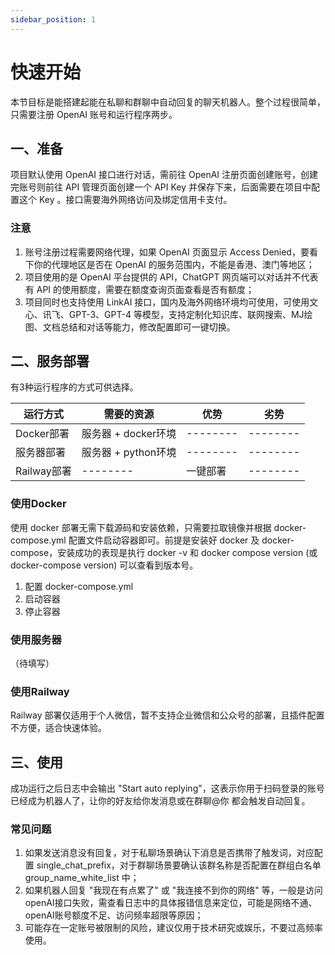 ```yaml
---
sidebar_position: 1
---
```


# 快速开始

本节目标是能搭建起能在私聊和群聊中自动回复的聊天机器人。整个过程很简单，只需要注册 OpenAI 账号和运行程序两步。

## 一、准备

项目默认使用 OpenAI 接口进行对话，需前往 OpenAI 注册页面创建账号，创建完账号则前往 API 管理页面创建一个 API Key 并保存下来，后面需要在项目中配置这个 Key 。接口需要海外网络访问及绑定信用卡支付。

### 注意
1. 账号注册过程需要网络代理，如果 OpenAI 页面显示 Access Denied，要看下你的代理地区是否在 OpenAI 的服务范围内，不能是香港、澳门等地区；
2. 项目使用的是 OpenAI 平台提供的 API，ChatGPT 网页端可以对话并不代表有 API 的使用额度，需要在额度查询页面查看是否有额度；
3. 项目同时也支持使用 LinkAI 接口，国内及海外网络环境均可使用，可使用文心、讯飞、GPT-3、GPT-4 等模型，支持定制化知识库、联网搜索、MJ绘图、文档总结和对话等能力，修改配置即可一键切换。

## 二、服务部署
有3种运行程序的方式可供选择。

| 运行方式 | 需要的资源 | 优势 | 劣势 |
| -------- | -------- | -------- | -------- |
| Docker部署 | 服务器 + docker环境 | -------- | -------- |
| 服务器部署 | 服务器 + python环境 | -------- | -------- |
| Railway部署 | -------- | 一键部署 | -------- |

### 使用Docker
使用 docker 部署无需下载源码和安装依赖，只需要拉取镜像并根据 docker-compose.yml 配置文件启动容器即可。前提是安装好 docker 及 docker-compose，安装成功的表现是执行 docker -v 和 docker compose version (或 docker-compose version) 可以查看到版本号。

1. 配置 docker-compose.yml
2. 启动容器
3. 停止容器

### 使用服务器
（待填写）

### 使用Railway
Railway 部署仅适用于个人微信，暂不支持企业微信和公众号的部署，且插件配置不方便，适合快速体验。

## 三、使用
成功运行之后日志中会输出 "Start auto replying"，这表示你用于扫码登录的账号已经成为机器人了，让你的好友给你发消息或在群聊@你 都会触发自动回复。

### 常见问题
1. 如果发送消息没有回复，对于私聊场景确认下消息是否携带了触发词，对应配置 single_chat_prefix，对于群聊场景要确认该群名称是否配置在群组白名单 group_name_white_list 中；
2. 如果机器人回复 "我现在有点累了" 或 "我连接不到你的网络" 等，一般是访问openAI接口失败，需查看日志中的具体报错信息来定位，可能是网络不通、openAI账号额度不足、访问频率超限等原因；
3. 可能存在一定账号被限制的风险，建议仅用于技术研究或娱乐，不要过高频率使用。